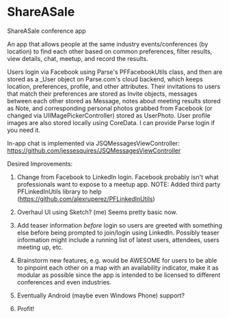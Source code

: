 ShareASale
==========

ShareASale conference app

An app that allows people at the same industry events/conferences (by location) to find each other based on common preferences, filter results, view details, chat, meetup, and record the results.

Users login via Facebook using Parse's PFFacebookUtils class, and then are stored as a _User object on Parse.com's cloud backend, which keeps location, preferences, profile, and other attributes. Their invitations to users that match their preferences are stored as Invite objects, messages between each other stored as Message, notes about meeting results stored as Note, and corresponding personal photos grabbed from Facebook (or changed via UIIMagePickerController) stored as UserPhoto. User profile images are also stored locally using CoreData. I can provide Parse login if you need it. 

In-app chat is implemented via JSQMessagesViewController: https://github.com/jessesquires/JSQMessagesViewController

Desired Improvements: 

1. Change from Facebook to LinkedIn login. Facebook probably isn't what professionals want to expose to a meetup app. NOTE: Added third party PFLinkedInUtils library to help (https://github.com/alexruperez/PFLinkedInUtils)

2. Overhaul UI using Sketch? (me) Seems pretty basic now. 

3. Add teaser information *before* login so users are greeted with something else before being prompted to join/login using LinkedIn. Possibly teaser information might include a running list of latest users, attendees, users meeting up, etc. 

4. Brainstorm new features, e.g. would be AWESOME for users to be able to pinpoint each other on a map with an availability indicator, make it as modular as possible since the app is intended to be licensed to different conferences and even industries.

5. Eventually Android (maybe even Windows Phone) support? 

6. Profit!



